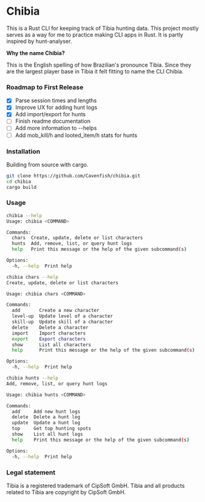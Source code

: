 # Chibia

This is a Rust CLI for keeping track of Tibia hunting data. This project mostly serves as a way for me to practice making CLI apps in Rust. It is partly inspired by hunt-analyser.

**Why the name Chibia?**

This is the English spelling of how Brazilian's pronounce Tibia. Since they are the largest player base in Tibia it felt fitting to name the CLI Chibia.

### Roadmap to First Release

- [x] Parse session times and lengths
- [x] Improve UX for adding hunt logs
- [x] Add import/export for hunts
- [ ] Finish readme documentation
- [ ] Add more information to --helps
- [ ] Add mob_kill/h and looted_item/h stats for hunts

### Installation

Building from source with cargo.

```bash
git clone https://github.com/Cavenfish/chibia.git
cd chibia
cargo build
```

### Usage

```bash
chibia --help
Usage: chibia <COMMAND>

Commands:
  chars  Create, update, delete or list characters
  hunts  Add, remove, list, or query hunt logs
  help   Print this message or the help of the given subcommand(s)

Options:
  -h, --help  Print help
```

```bash
chibia chars --help
Create, update, delete or list characters

Usage: chibia chars <COMMAND>

Commands:
  add       Create a new character
  level-up  Update level of a character
  skill-up  Update skill of a character
  delete    Delete a character
  import    Import characters
  export    Export characters
  show      List all characters
  help      Print this message or the help of the given subcommand(s)

Options:
  -h, --help  Print help
```

```bash
chibia hunts --help
Add, remove, list, or query hunt logs

Usage: chibia hunts <COMMAND>

Commands:
  add     Add new hunt logs
  delete  Delete a hunt log
  update  Update a hunt log
  top     Get top hunting spots
  show    List all hunt logs
  help    Print this message or the help of the given subcommand(s)

Options:
  -h, --help  Print help
```

### Legal statement

Tibia is a registered trademark of CipSoft GmbH. Tibia and all products related to Tibia are copyright by CipSoft GmbH.
